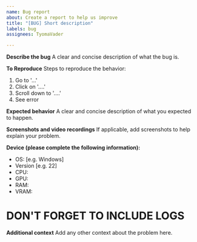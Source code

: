 ```yaml
---
name: Bug report
about: Create a report to help us improve
title: "[BUG] Short description"
labels: bug
assignees: TyomaVader

---
```


**Describe the bug**
A clear and concise description of what the bug is.

**To Reproduce**
Steps to reproduce the behavior:
1. Go to '...'
2. Click on '....'
3. Scroll down to '....'
4. See error

**Expected behavior**
A clear and concise description of what you expected to happen.

**Screenshots and video recordings**
If applicable, add screenshots to help explain your problem.

**Device (please complete the following information):**
 - OS: [e.g. Windows]
 - Version [e.g. 22]
- CPU: 
- GPU:
- RAM:
- VRAM:

# DON'T FORGET TO INCLUDE LOGS

**Additional context**
Add any other context about the problem here.
